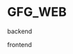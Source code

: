 # GFG_WEB

<!-- install modules if anychance got deleted -->

backend

<!-- used express jsonwebtoken bcrypt body-parser dotenv joi cors mongoose -->

frontend

<!-- vite react app -->
